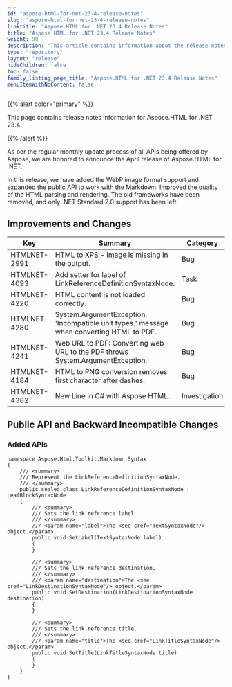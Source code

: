 ```yaml
---
id: "aspose-html-for-net-23-4-release-notes"
slug: "aspose-html-for-net-23-4-release-notes"
linktitle: "Aspose.HTML for .NET 23.4 Release Notes"
title: "Aspose.HTML for .NET 23.4 Release Notes"
weight: 90
description: "This article contains information about the release notes for Aspose.HTML for .NET 22.1."
type: "repository"
layout: "release"
hideChildren: false
toc: false
family_listing_page_title: "Aspose.HTML for .NET 23.4 Release Notes"
menuItemWithNoContent: false
---
```

{{% alert color="primary" %}}

This page contains release notes information for Aspose.HTML for .NET 23.4.

{{% /alert %}}

As per the regular monthly update process of all APIs being offered by Aspose, we are honored to announce the April release of Aspose.HTML for .NET.

In this release, we have added the WebP image format support and expanded the public API to work with the Markdown. Improved the quality of the HTML parsing and rendering.
The old frameworks have been removed, and only .NET Standard 2.0 support has been left. 

## **Improvements and Changes**

| **Key**      | **Summary**                                                                            | **Category** |
| ------------ | -------------------------------------------------------------------------------------- | ------------ |
| HTMLNET-2991 | HTML to XPS - image is missing in the output. | Bug         |
| HTMLNET-4093 | Add setter for label of LinkReferenceDefinitionSyntaxNode. | Task          |
| HTMLNET-4220 | HTML content is not loaded correctly. | Bug         |
| HTMLNET-4280 | System.ArgumentException: 'Incompatible unit types.' message when converting HTML to PDF. | Bug         |
| HTMLNET-4241 | Web URL to PDF: Converting web URL to the PDF throws System.ArgumentException. | Bug         |
| HTMLNET-4184 | HTML to PNG conversion removes first character after dashes.  | Bug         |
| HTMLNET-4382 | New Line in C# with Aspose HTML. | Investigation         |

## **Public API and Backward Incompatible Changes**

### **Added APIs**

```
namespace Aspose.Html.Toolkit.Markdown.Syntax
{
    /// <summary>
    /// Represent the LinkReferenceDefinitionSyntaxNode.
    /// </summary>
    public sealed class LinkReferenceDefinitionSyntaxNode : LeafBlockSyntaxNode
    {
	    /// <summary>
        /// Sets the link reference label.
        /// </summary>
        /// <param name="label">The <see cref="TextSyntaxNode"/> object.</param>
        public void SetLabel(TextSyntaxNode label)
        {
        }

        /// <summary>
        /// Sets the link reference destination.
        /// </summary>
        /// <param name="destination">The <see cref="LinkDestinationSyntaxNode"/> object.</param>
        public void SetDestination(LinkDestinationSyntaxNode destination)
        {
        }

		/// <summary>
        /// Sets the link reference title.
        /// </summary>
        /// <param name="title">The <see cref="LinkTitleSyntaxNode"/> object.</param>
        public void SetTitle(LinkTitleSyntaxNode title)
        {
        }
	}
}
```

